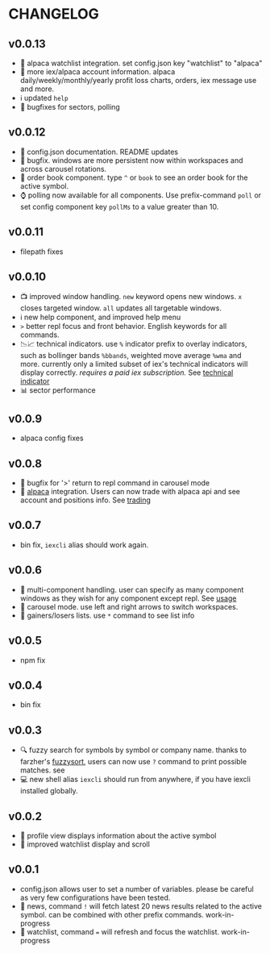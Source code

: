 # CHANGELOG

## v0.0.13
- 🐴 alpaca watchlist integration. set config.json key "watchlist" to "alpaca"
- 🏦 more iex/alpaca account information. alpaca daily/weekly/monthly/yearly
    profit loss charts, orders, iex message use and more.
- ℹ updated `help`
- 🐛 bugfixes for sectors, polling

## v0.0.12
- 📖 config.json documentation. README updates
- 🐛 bugfix. windows are more persistent now within workspaces and across
    carousel rotations.
- 🌈 order book component. type `^` or `book` to see an order book for the
    active symbol.
- ⌚ polling now available for all components. Use prefix-command `poll` or
    set config component key `pollMs` to a value greater than 10.

## v0.0.11
- filepath fixes

## v0.0.10
- 📺 improved window handling. `new` keyword opens new windows. `x`
    closes targeted window. `all` updates all targetable windows.
- ℹ new help component, and improved help menu
- `>` better repl focus and front behavior. English keywords for all commands.
- 📉📈 technical indicators. use `%` indicator prefix to
    overlay indicators, such as bollinger bands `%bbands`, weighted move
    average `%wma` and more. currently only a limited subset of iex's
    technical indicators will display correctly. _requires a paid iex
    subscription._ See [technical indicator](./README.md#technical-indicator)
- 📊 sector performance

## v0.0.9
- alpaca config fixes

## v0.0.8
- 🐛 bugfix for '>' return to repl command in carousel mode
- 🐴 [alpaca](https://alpaca.markets/) integration. Users can now trade with
    alpaca api and see account and positions info. See
    [trading](./README.md/#trading)

## v0.0.7
- bin fix, `iexcli` alias should work again.

## v0.0.6
- 💠 multi-component handling. user can specify as many component windows as
    they wish for any component except repl. See [usage](./README.md#usage)
- 🎠 carousel mode. use left and right arrows to switch workspaces.
- 📜 gainers/losers lists. use `*` command to see list info


## v0.0.5
- npm fix

## v0.0.4
- bin fix

## v0.0.3
- 🔍 fuzzy search for symbols by symbol or company name. thanks to farzher's
   [fuzzysort](https://github.com/farzher/fuzzysort), users can now use `?`
  command to print possible matches. see [](#fuzzysort)
- 💻 new shell alias `iexcli` should run from anywhere, if you have iexcli
     installed globally.

## v0.0.2
- 📖 profile view displays information about the active symbol
- 📔 improved watchlist display and scroll

## v0.0.1
- config.json allows user to set a number of variables. please be careful as
    very few configurations have been tested.
- 📰 news, command `!` will fetch latest 20 news results related to the active
    symbol. can be combined with other prefix commands. work-in-progress
- 📔 watchlist, command `=` will refresh and focus the watchlist.
    work-in-progress
